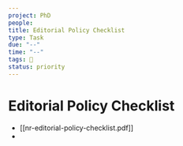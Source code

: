 ```yaml
---
project: PhD
people:
title: Editorial Policy Checklist
type: Task
due: "--"
time: "--"
tags: 📝     
status: priority
---
```


# Editorial Policy Checklist

- [[nr-editorial-policy-checklist.pdf]]
- 